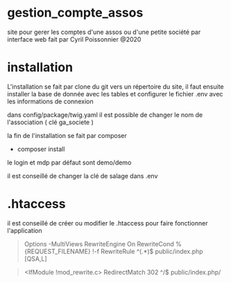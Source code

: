 # gestion_compte_assos
site pour gerer les comptes d'une assos ou d'une petite société par interface web
fait par Cyril Poissonnier @2020


# installation 
L'installation se fait par clone du git vers un répertoire du site, 
il faut ensuite installer la base de donnée avec les tables 
et configurer le fichier .env avec les informations de connexion

dans config/package/twig.yaml
il est possible de changer le nom de l'association ( clé ga_societe ) 

la fin de l'installation se fait par composer 
- composer install 

le login et mdp par défaut sont demo/demo 

il est conseillé de changer la clé de salage dans .env

# .htaccess

il est conseillé de créer ou modifier le .htaccess pour faire fonctionner l'application

><IfModule mod_rewrite.c>
>   Options -MultiViews
>    RewriteEngine On
>    RewriteCond %{REQUEST_FILENAME} !-f
>    RewriteRule ^(.*)$ public/index.php [QSA,L]
>  </IfModule>

><IfModule !mod_rewrite.c>
>    <IfModule mod_alias.c>
>        RedirectMatch 302 ^/$ public/index.php/
>    </IfModule>
> </IfModule>


